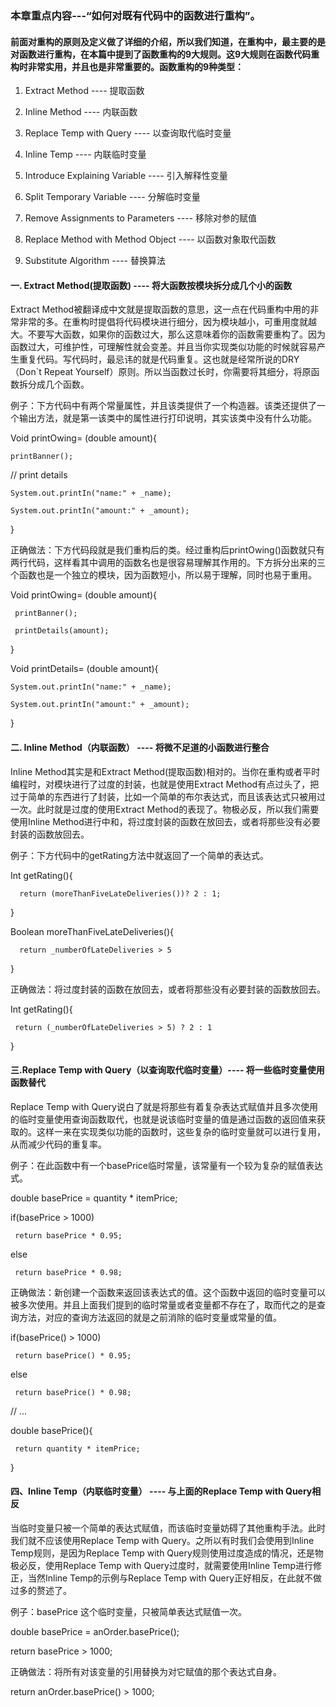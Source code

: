 
### 本章重点内容---“如何对既有代码中的函数进行重构”。


#### 前面对重构的原则及定义做了详细的介绍，所以我们知道，在重构中，最主要的是对函数进行重构，在本篇中提到了函数重构的9大规则。这9大规则在函数代码重构时非常实用，并且也是非常重要的。函数重构的9种类型：

1. Extract Method ---- 提取函数

2. Inline Method ---- 内联函数

3. Replace Temp with Query ---- 以查询取代临时变量

4. Inline Temp ---- 内联临时变量

5. Introduce Explaining Variable ---- 引入解释性变量

6. Split Temporary Variable ---- 分解临时变量

7. Remove Assignments to Parameters ---- 移除对参的赋值

8. Replace Method with Method Object ---- 以函数对象取代函数

9. Substitute Algorithm ---- 替换算法

#### 一. Extract Method(提取函数) ---- 将大函数按模块拆分成几个小的函数

Extract Method被翻译成中文就是提取函数的意思，这一点在代码重构中用的非常非常的多。在重构时提倡将代码模块进行细分，因为模块越小，可重用度就越大。不要写大函数，如果你的函数过大，那么这意味着你的函数需要重构了。因为函数过大，可维护性，可理解性就会变差。并且当你实现类似功能的时候就容易产生重复代码。写代码时，最忌讳的就是代码重复。这也就是经常所说的DRY（Don`t Repeat Yourself）原则。所以当函数过长时，你需要将其细分，将原函数拆分成几个函数。
 
 
例子：下方代码中有两个常量属性，并且该类提供了一个构造器。该类还提供了一个输出方法，就是第一该类中的属性进行打印说明，其实该类中没有什么功能。

Void printOwing= (double amount){

    printBanner();
    
  // print details
  
    System.out.printIn("name:" + _name);
    
    System.out.printIn("amount:" + _amount);
   

  
}


正确做法：下方代码段就是我们重构后的类。经过重构后printOwing()函数就只有两行代码，这样看其中调用的函数名也是很容易理解其作用的。下方拆分出来的三个函数也是一个独立的模块，因为函数短小，所以易于理解，同时也易于重用。

Void printOwing= (double amount){

     printBanner();
     
     printDetails(amount);       
}

Void printDetails= (double amount){

    System.out.printIn("name:" + _name);
    
    System.out.printIn("amount:" + _amount);
     
}

#### 二. Inline Method（内联函数） ---- 将微不足道的小函数进行整合

Inline Method其实是和Extract Method(提取函数)相对的。当你在重构或者平时编程时，对模块进行了过度的封装，也就是使用Extract Method有点过头了，把过于简单的东西进行了封装，比如一个简单的布尔表达式，而且该表达式只被用过一次。此时就是过度的使用Extract Method的表现了。物极必反，所以我们需要使用Inline Method进行中和，将过度封装的函数在放回去，或者将那些没有必要封装的函数放回去。

例子：下方代码中的getRating方法中就返回了一个简单的表达式。

Int getRating(){

      return (moreThanFiveLateDeliveries())? 2 : 1;
}

Boolean moreThanFiveLateDeliveries(){

      return _numberOfLateDeliveries > 5
}

正确做法：将过度封装的函数在放回去，或者将那些没有必要封装的函数放回去。

Int getRating(){

     return (_numberOfLateDeliveries > 5) ? 2 : 1
}


#### 三.Replace Temp with Query（以查询取代临时变量）---- 将一些临时变量使用函数替代

Replace Temp with Query说白了就是将那些有着复杂表达式赋值并且多次使用的临时变量使用查询函数取代，也就是说该临时变量的值是通过函数的返回值来获取的。这样一来在实现类似功能的函数时，这些复杂的临时变量就可以进行复用，从而减少代码的重复率。

例子：在此函数中有一个basePrice临时常量，该常量有一个较为复杂的赋值表达式。

double basePrice = quantity * itemPrice;

if(basePrice > 1000)

     return basePrice * 0.95;
else

     return basePrice * 0.98;

正确做法：新创建一个函数来返回该表达式的值。这个函数中返回的临时变量可以被多次使用。并且上面我们提到的临时常量或者变量都不存在了，取而代之的是查询方法，对应的查询方法返回的就是之前消除的临时变量或常量的值。

if(basePrice() > 1000)
    
     return basePrice() * 0.95;

else

     return basePrice() * 0.98;
// ...

double basePrice(){

     return quantity * itemPrice;
}
     
#### 四、Inline Temp（内联临时变量） ---- 与上面的Replace Temp with Query相反

当临时变量只被一个简单的表达式赋值，而该临时变量妨碍了其他重构手法。此时我们就不应该使用Replace Temp with Query。之所以有时我们会使用到Inline Temp规则，是因为Replace Temp with Query规则使用过度造成的情况，还是物极必反，使用Replace Temp with Query过度时，就需要使用Inline Temp进行修正，当然Inline Temp的示例与Replace Temp with Query正好相反，在此就不做过多的赘述了。

例子：basePrice 这个临时变量，只被简单表达式赋值一次。

double basePrice = anOrder.basePrice();

return basePrice > 1000;

正确做法：将所有对该变量的引用替换为对它赋值的那个表达式自身。

return anOrder.basePrice() > 1000;




